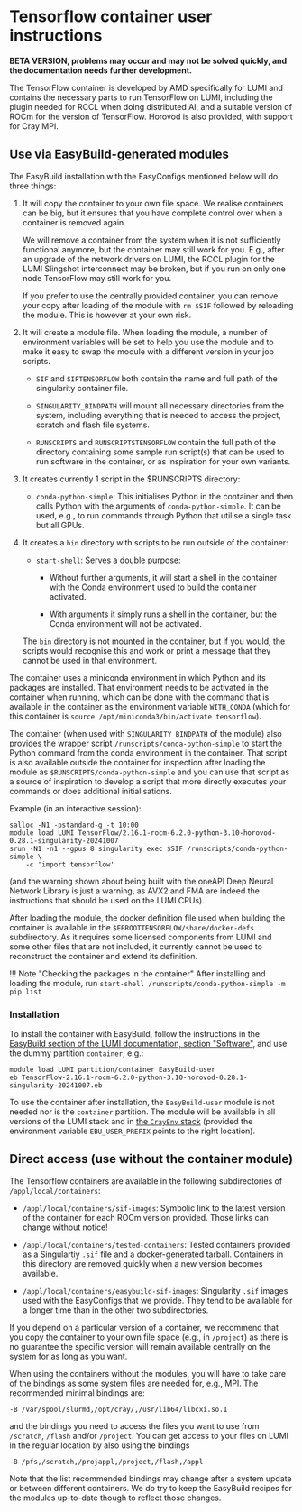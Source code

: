 # Tensorflow container user instructions

**BETA VERSION, problems may occur and may not be solved quickly, 
and the documentation needs further development.**

The TensorFlow container is developed by AMD specifically for LUMI and contains the
necessary parts to run TensorFlow on LUMI, including the plugin needed for RCCL when
doing distributed AI, and a suitable version of ROCm for the version of TensorFlow.
Horovod is also provided, with support for Cray MPI.


## Use via EasyBuild-generated modules

The EasyBuild installation with the EasyConfigs mentioned below will do three things:

1.  It will copy the container to your own file space. We realise containers can be
    big, but it ensures that you have complete control over when a container is
    removed again.
    
    We will remove a container from the system when it is not sufficiently functional
    anymore, but the container may still work for you. E.g., after an upgrade of the 
    network drivers on LUMI, the RCCL plugin for the LUMI Slingshot interconnect may be broken,
    but if you run on only one node TensorFlow may still work for you.

    If you prefer to use the centrally provided container, you can remove your copy 
    after loading of the module with `rm $SIF` followed by reloading the module. This
    is however at your own risk. 

2.  It will create a module file. 
    When loading the module, a number of environment variables will
    be set to help you use the module and to make it easy to swap the module with a
    different version in your job scripts.
    
    -   `SIF` and `SIFTENSORFLOW` both contain the name and full path of the singularity
        container file.
        
    -   `SINGULARITY_BINDPATH` will mount all necessary directories from the system,
        including everything that is needed to access the project, scratch and flash
        file systems.
        
    -   `RUNSCRIPTS` and `RUNSCRIPTSTENSORFLOW` contain the full path of the directory
        containing some sample run script(s) that can be used to run software in the 
        container, or as inspiration for your own variants.
        
3.  It creates currently 1 script in the $RUNSCRIPTS directory:

    -   `conda-python-simple`: This initialises Python in the container and then calls Python
        with the arguments of `conda-python-simple`. It can be used, e.g., to run commands
        through Python that utilise a single task but all GPUs.
        
4.  It creates a `bin` directory with scripts to be run outside of the container:

    -   `start-shell`: Serves a double purpose:
    
        -   Without further arguments, it will start a shell in the container with 
            the Conda environment used to build the container activated.
            
        -   With arguments it simply runs a shell in the container, but the Conda 
            environment will not be activated.
            
    The `bin` directory is not mounted in the container, but if you would, the 
    scripts would recognise this and work or print a message that they cannot 
    be used in that environment.
        
The container uses a miniconda environment in which Python and its packages are installed.
That environment needs to be activated in the container when running, which can be done
with the command that is available in the container as the environment variable
`WITH_CONDA` (which for this container is
`source /opt/miniconda3/bin/activate tensorflow`).

The container (when used with `SINGULARITY_BINDPATH` of the module) also provides
the wrapper script `/runscripts/conda-python-simple` to start the Python command from the
conda environment in the container. That script is also available outside the 
container for inspection after loading the module as
`$RUNSCRIPTS/conda-python-simple` and you can use that script as a source
of inspiration to develop a script that more directly executes your commands or
does additional initialisations.

Example (in an interactive session):

```
salloc -N1 -pstandard-g -t 10:00
module load LUMI TensorFlow/2.16.1-rocm-6.2.0-python-3.10-horovod-0.28.1-singularity-20241007
srun -N1 -n1 --gpus 8 singularity exec $SIF /runscripts/conda-python-simple \
    -c 'import tensorflow'
```
(and the warning shown about being built with the oneAPI Deep Neural Network Library
is just a warning, as AVX2 and FMA are indeed the instructions that should be used 
on the LUMI CPUs).

After loading the module, the docker definition file used when building the container
is available in the `$EBROOTTENSORFLOW/share/docker-defs` subdirectory. As it requires some
licensed components from LUMI and some other files that are not included, it currently
cannot be used to reconstruct the container and extend its definition.

!!! Note "Checking the packages in the container"
    After installing and loading the module, run
    ```
    start-shell /runscripts/conda-python-simple -m pip list
    ```


### Installation

To install the container with EasyBuild, follow the instructions in the
[EasyBuild section of the LUMI documentation, section "Software"](https://docs.lumi-supercomputer.eu/software/installing/easybuild/),
and use the dummy partition `container`, e.g.:

```
module load LUMI partition/container EasyBuild-user
eb TensorFlow-2.16.1-rocm-6.2.0-python-3.10-horovod-0.28.1-singularity-20241007.eb
```

To use the container after installation, the `EasyBuild-user` module is not needed nor
is the `container` partition. The module will be available in all versions of the LUMI stack
and in [the `CrayEnv` stack](https://docs.lumi-supercomputer.eu/runjobs/lumi_env/softwarestacks/#crayenv)
(provided the environment variable `EBU_USER_PREFIX` points to the right location).


## Direct access (use without the container module)

The Tensorflow containers are available in the following subdirectories of `/appl/local/containers`:

-   `/appl/local/containers/sif-images`: Symbolic link to the latest version of the container
    for each ROCm version provided. Those links can change without notice!

-   `/appl/local/containers/tested-containers`: Tested containers provided as a Singulartiy `.sif` file
    and a docker-generated tarball. Containers in this directory are removed quickly when a new version
    becomes available.

-   `/appl/local/containers/easybuild-sif-images`: Singularity `.sif` images used with the EasyConfigs
    that we provide. They tend to be available for a longer time than in the other two subdirectories.

If you depend on a particular version of a container, we recommend that you copy the container to
your own file space (e.g., in `/project`) as there is no guarantee the specific version will remain
available centrally on the system for as long as you want.

When using the containers without the modules, you will have to take care of the bindings as some
system files are needed for, e.g., MPI. The recommended minimal bindings are:

```
-B /var/spool/slurmd,/opt/cray/,/usr/lib64/libcxi.so.1
```

and the bindings you need to access the files you want to use from `/scratch`, `/flash` and/or `/project`.
You can get access to your files on LUMI in the regular location by also using the bindings

```
-B /pfs,/scratch,/projappl,/project,/flash,/appl
```

Note that the list recommended bindings may change after a system update or between 
different containers. We do try to keep the EasyBuild recipes for the modules 
up-to-date though to reflect those changes.

